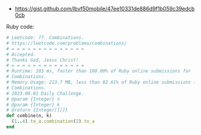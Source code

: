- https://gist.github.com/lbvf50mobile/47ee10331de886d9f1b059c39edcb0cb

Ruby code:
```Ruby
# Leetcode: 77. Combinations.
# https://leetcode.com/problems/combinations/
# = = = = = = = = = = = = = =
# Accepted.
# Thanks God, Jesus Christ!
# = = = = = = = = = = = = = =
# Runtime: 103 ms, faster than 100.00% of Ruby online submissions for
# Combinations.
# Memory Usage: 213.7 MB, less than 82.61% of Ruby online submissions for
# Combinations.
# 2023.08.01 Daily Challenge.
# @param {Integer} n
# @param {Integer} k
# @return {Integer[][]}
def combine(n, k)
  (1..4).to_a.combination(2).to_a
end
```

